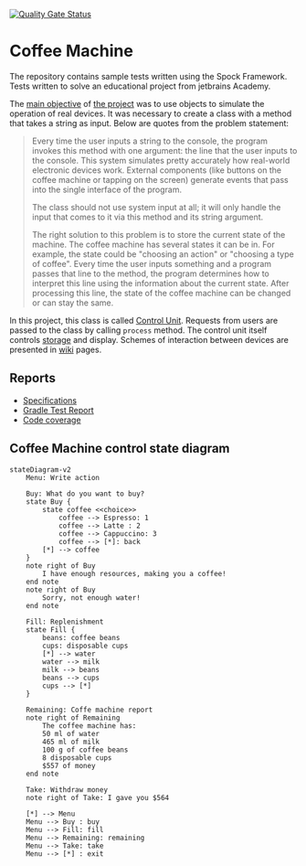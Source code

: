 [![Quality Gate Status](https://sonarcloud.io/api/project_badges/measure?project=rabestro_coffee-machine&metric=alert_status)](https://sonarcloud.io/summary/new_code?id=rabestro_coffee-machine)
# Coffee Machine

The repository contains sample tests written using the Spock Framework. Tests written to solve an educational project from jetbrains Academy.

The [main objective](https://hyperskill.org/projects/67/stages/365/implement) of [the project](https://hyperskill.org/projects/67?track=18) was to use objects to simulate the operation of real devices. It was necessary to create a class with a method that takes a string as input. Below are quotes from the problem statement:

> Every time the user inputs a string to the console, the program invokes this method with one argument: the line that the user inputs to the console. This system simulates pretty accurately how real-world electronic devices work. External components (like buttons on the coffee machine or tapping on the screen) generate events that pass into the single interface of the program.
>
> The class should not use system input at all; it will only handle the input that comes to it via this method and its string argument.
>
> The right solution to this problem is to store the current state of the machine. The coffee machine has several states it can be in. For example, the state could be "choosing an action" or "choosing a type of coffee". Every time the user inputs something and a program passes that line to the method, the program determines how to interpret this line using the information about the current state. After processing this line, the state of the coffee machine can be changed or can stay the same.

In this project, this class is called [Control Unit](https://github.com/rabestro/coffee-machine/blob/main/src/main/kotlin/lv/id/jc/machine/unit/ControlUnit.kt). Requests from users are passed to the class by calling `process` method. The control unit itself controls [storage](https://github.com/rabestro/coffee-machine/blob/main/src/main/kotlin/lv/id/jc/machine/unit/StorageUnit.kt) and display. Schemes of interaction between devices are presented in [wiki](https://github.com/rabestro/coffee-machine/wiki) pages.

## Reports
- [Specifications](https://rabestro.github.io/coffee-machine/)
- [Gradle Test Report](https://rabestro.github.io/coffee-machine/test)
- [Code coverage](https://rabestro.github.io/coffee-machine/jacocoHtml)

## Coffee Machine control state diagram

```mermaid
stateDiagram-v2
    Menu: Write action

    Buy: What do you want to buy?
    state Buy {
        state coffee <<choice>> 
            coffee --> Espresso: 1
            coffee --> Latte : 2
            coffee --> Cappuccino: 3
            coffee --> [*]: back
        [*] --> coffee
    }
    note right of Buy
        I have enough resources, making you a coffee!
    end note
    note right of Buy
        Sorry, not enough water!
    end note
    
    Fill: Replenishment
    state Fill {
        beans: coffee beans
        cups: disposable cups
        [*] --> water
        water --> milk
        milk --> beans
        beans --> cups
        cups --> [*]
    }

    Remaining: Coffe machine report
    note right of Remaining
        The coffee machine has:
        50 ml of water
        465 ml of milk
        100 g of coffee beans
        8 disposable cups
        $557 of money
    end note

    Take: Withdraw money
    note right of Take: I gave you $564

    [*] --> Menu
    Menu --> Buy : buy
    Menu --> Fill: fill
    Menu --> Remaining: remaining 
    Menu --> Take: take
    Menu --> [*] : exit
```

